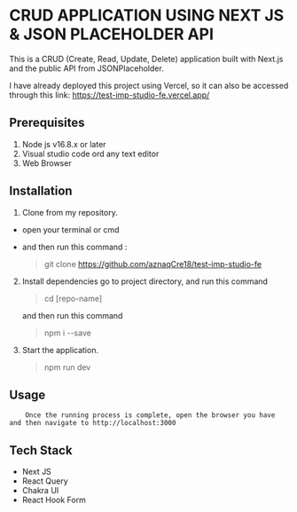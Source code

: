 # CRUD APPLICATION USING NEXT JS & JSON PLACEHOLDER API

This is a CRUD (Create, Read, Update, Delete) application built with Next.js and the public API from JSONPlaceholder.

I have already deployed this project using Vercel, so it can also be accessed through this link: https://test-imp-studio-fe.vercel.app/

## Prerequisites

1. Node js v16.8.x or later
2. Visual studio code ord any text editor
3. Web Browser

## Installation

1. Clone from my repository.
- open your terminal or cmd
- and then run this command :

    > git clone https://github.com/aznaqCre18/test-imp-studio-fe

2. Install dependencies
    go to project directory, and run this command
    > cd [repo-name]

    and then run this command
    >npm i --save

3. Start the application.
    >npm run dev

## Usage
        Once the running process is complete, open the browser you have and then navigate to http://localhost:3000
## Tech Stack
- Next JS
- React Query
- Chakra UI
- React Hook Form
